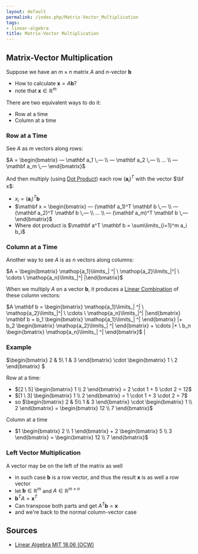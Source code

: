 ```yaml
---
layout: default
permalink: /index.php/Matrix-Vector_Multiplication
tags:
- linear-algebra
title: Matrix-Vector Multiplication
---
```

## Matrix-Vector Multiplication
Suppose we have an $m \times n$ matrix $A$ and $n$-vector $\mathbf b$
- How to calculate $\mathbf x = A \mathbf b$?
- note that $\mathbf x \in \mathbb R^m$ 

There are two equivalent ways to do it:
- Row at a time
- Column at a time 


### Row at a Time
See $A$ as $m$ vectors along rows:

$A = \begin{bmatrix}
— \mathbf a_1 \,— \\ 
— \mathbf a_2 \,— \\ 
 ...   \\ 
— \mathbf a_m \,— 
\end{bmatrix}$

And then multiply (using [Dot Product](Dot_Product)) each row $(\mathbf a_i)^T$ with the vector $\bf x$:
- $x_i = (\mathbf a_i)^T \mathbf b$
- $\mathbf x = \begin{bmatrix}
— (\mathbf a_1)^T \mathbf b \,— \\ 
— (\mathbf a_2)^T \mathbf b \,— \\ 
 ...   \\ 
— (\mathbf a_m)^T \mathbf b \,— 
\end{bmatrix}$
- Where dot product is $\mathbf a^T \mathbf b = \sum\limits_{i=1}^m a_i b_i$


### Column at a Time
Another way to see $A$ is as $n$ vectors along columns:

$A = \begin{bmatrix}
\mathop{a_1}\limits_| ^| \ \mathop{a_2}\limits_|^| \ \cdots \  \mathop{a_n}\limits_|^|  |\end{bmatrix}$

When we multiply $A$ on a vector $\mathbf b$, it produces a [Linear Combination](Linear_Combination) of these column vectors: 

$A \mathbf b = \begin{bmatrix}
\mathop{a_1}\limits_| ^| \ \mathop{a_2}\limits_|^| \ \cdots \ \mathop{a_n}\limits_|^|  |\end{bmatrix} \mathbf b = 
  b_1 \begin{bmatrix} \mathop{a_1}\limits_| ^| \end{bmatrix}  |+ b_2 \begin{bmatrix} \mathop{a_2}\limits_| ^| \end{bmatrix} + \cdots	 |+ \ b_n \begin{bmatrix} \mathop{a_n}\limits_| ^| \end{bmatrix}$ |

### Example
$\begin{bmatrix}
2 & 5\\ 
1 & 3
\end{bmatrix} \cdot \begin{bmatrix}
1 \\
2
\end{bmatrix} $


Row at a time: 
- $[2 \ 5] \begin{bmatrix}
1 \\
2
\end{bmatrix} = 2 \cdot 1 + 5 \cdot 2 = 12$
- $[1 \ 3] \begin{bmatrix}
1 \\
2
\end{bmatrix} = 1 \cdot 1 + 3 \cdot 2 = 7$
- so $\begin{bmatrix}
2 & 5\\ 
1 & 3
\end{bmatrix} \cdot \begin{bmatrix}
1 \\
2
\end{bmatrix} = \begin{bmatrix}
12 \\
7
\end{bmatrix}$


Column at a time
- $1 \begin{bmatrix}
2 \\
1
\end{bmatrix} + 2 \begin{bmatrix}
5 \\
3
\end{bmatrix} = \begin{bmatrix}
12 \\
7
\end{bmatrix}$


### Left Vector Multiplication
A vector may be on the left of the matrix as well
- in such case $\mathbf b$ is a row vector, and thus the result $\mathbf x$ is as well a row vector
- let $\mathbf b \in \mathbb R^{m}$ and $A \in \mathbb{R}^{m \times n}$
- $\mathbf b^T A = \mathbf x^T$
- Can transpose both parts and get $A^T \mathbf b  = \mathbf x$
- and we're back to the normal column-vector case 



## Sources
- [Linear Algebra MIT 18.06 (OCW)](Linear_Algebra_MIT_18.06_(OCW))
